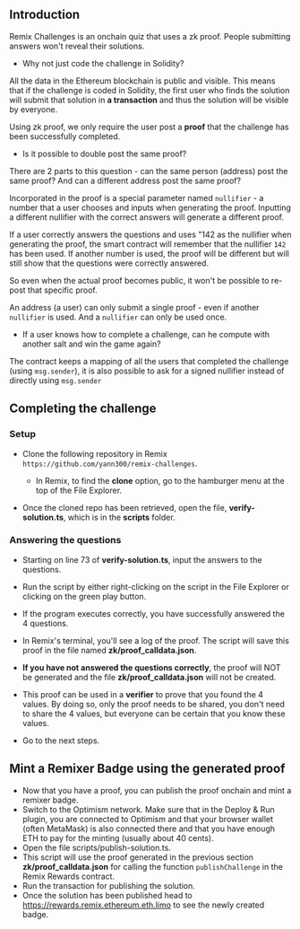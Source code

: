 ## Introduction

 Remix Challenges is an onchain quiz that uses a zk proof.  People submitting answers won't reveal their solutions.

  - Why not just code the challenge in Solidity?
  
 All the data in the Ethereum blockchain is public and visible. This means that if the challenge is coded in Solidity, the first user who finds the solution will submit that solution in **a transaction** and thus the solution will be visible by everyone.

 Using zk proof, we only require the user post a **proof** that the challenge has been successfully completed.

  - Is it possible to double post the same proof?

There are 2 parts to this question - can the same person (address) post the same proof?  And can a different address post the same proof?

Incorporated in the proof is a special parameter named `nullifier` - a number that a user chooses and inputs when generating the proof. Inputting a different nullifier with the correct answers will generate a different proof.

If a user correctly answers the questions and uses "142 as the nullifier when generating the proof, the smart contract will remember that the nullifier `142` has been used.  If another number is used, the proof will be different but will still show that the questions were correctly answered.

 So even when the actual proof becomes public, it won't be possible to re-post that specific proof.  

 An address (a user) can only submit a single proof - even if another `nullifier` is used.  And a `nullifier` can only be used once.

  - If a user knows how to complete a challenge, can he compute with another salt and win the game again?

The contract keeps a mapping of all the users that completed the challenge (using `msg.sender`), it is also possible to ask for a signed nullifier instead of directly using `msg.sender`
 
 ## Completing the challenge
 ### Setup

 - Clone the following repository in Remix `https://github.com/yann300/remix-challenges`.
 
   - In Remix, to find the **clone** option, go to the hamburger menu at the top of the File Explorer.
   
 - Once the cloned repo has been retrieved, open the file, **verify-solution.ts**, which is in the **scripts** folder.
 
  ### Answering the questions
 - Starting on line 73 of **verify-solution.ts**, input the answers to the questions.
 - Run the script by either right-clicking on the script in the File Explorer or clicking on the green play button.
 - If the program executes correctly, you have successfully answered the 4 questions.

 - In Remix's terminal, you'll see a log of the proof. The script will save this proof in the file named **zk/proof_calldata.json**.
 
 - **If you have not answered the questions correctly**, the proof will NOT be generated and the file **zk/proof_calldata.json** will not be created.
 - This proof can be used in a **verifier** to prove that you found the 4 values. By doing so, only the proof needs to be shared, you don't need to share the 4 values, but everyone can be certain that you know these values.
 - Go to the next steps.

 ## Mint a Remixer Badge using the generated proof

 - Now that you have a proof, you can publish the proof onchain and mint a remixer badge.
 - Switch to the Optimism network. Make sure that in the Deploy & Run plugin, you are connected to Optimism and that your browser wallet (often MetaMask) is also connected there and that you have enough ETH to pay for the minting (usually about 40 cents).
 - Open the file scripts/publish-solution.ts.
 - This script will use the proof generated in the previous section **zk/proof_calldata.json** for calling the function `publishChallenge` in the Remix Rewards contract.
 - Run the transaction for publishing the solution.
 - Once the solution has been published head to https://rewards.remix.ethereum.eth.limo to see the newly created badge.






